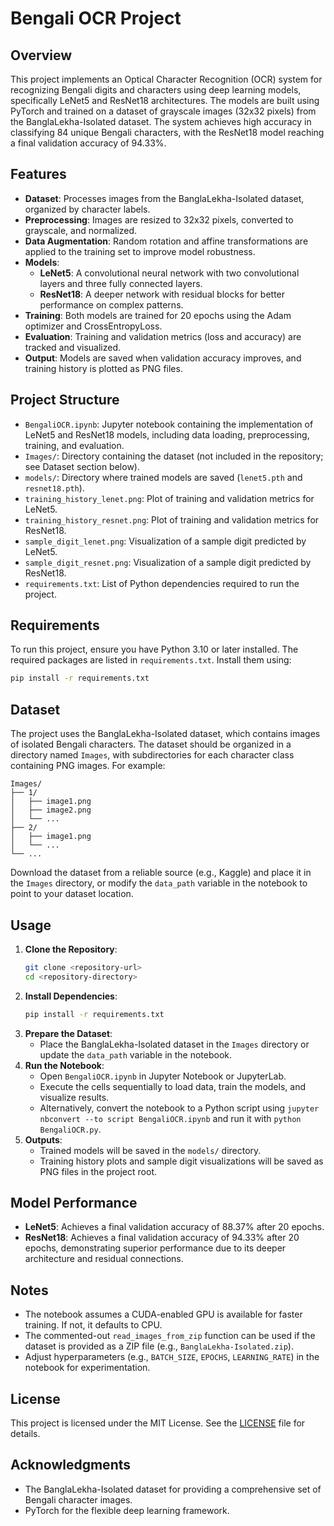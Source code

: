 # Bengali OCR Project

## Overview
This project implements an Optical Character Recognition (OCR) system for recognizing Bengali digits and characters using deep learning models, specifically LeNet5 and ResNet18 architectures. The models are built using PyTorch and trained on a dataset of grayscale images (32x32 pixels) from the BanglaLekha-Isolated dataset. The system achieves high accuracy in classifying 84 unique Bengali characters, with the ResNet18 model reaching a final validation accuracy of 94.33%.

## Features
- **Dataset**: Processes images from the BanglaLekha-Isolated dataset, organized by character labels.
- **Preprocessing**: Images are resized to 32x32 pixels, converted to grayscale, and normalized.
- **Data Augmentation**: Random rotation and affine transformations are applied to the training set to improve model robustness.
- **Models**:
  - **LeNet5**: A convolutional neural network with two convolutional layers and three fully connected layers.
  - **ResNet18**: A deeper network with residual blocks for better performance on complex patterns.
- **Training**: Both models are trained for 20 epochs using the Adam optimizer and CrossEntropyLoss.
- **Evaluation**: Training and validation metrics (loss and accuracy) are tracked and visualized.
- **Output**: Models are saved when validation accuracy improves, and training history is plotted as PNG files.

## Project Structure
- `BengaliOCR.ipynb`: Jupyter notebook containing the implementation of LeNet5 and ResNet18 models, including data loading, preprocessing, training, and evaluation.
- `Images/`: Directory containing the dataset (not included in the repository; see Dataset section below).
- `models/`: Directory where trained models are saved (`lenet5.pth` and `resnet18.pth`).
- `training_history_lenet.png`: Plot of training and validation metrics for LeNet5.
- `training_history_resnet.png`: Plot of training and validation metrics for ResNet18.
- `sample_digit_lenet.png`: Visualization of a sample digit predicted by LeNet5.
- `sample_digit_resnet.png`: Visualization of a sample digit predicted by ResNet18.
- `requirements.txt`: List of Python dependencies required to run the project.

## Requirements
To run this project, ensure you have Python 3.10 or later installed. The required packages are listed in `requirements.txt`. Install them using:
```bash
pip install -r requirements.txt
```

## Dataset
The project uses the BanglaLekha-Isolated dataset, which contains images of isolated Bengali characters. The dataset should be organized in a directory named `Images`, with subdirectories for each character class containing PNG images. For example:
```
Images/
├── 1/
│   ├── image1.png
│   ├── image2.png
│   └── ...
├── 2/
│   ├── image1.png
│   └── ...
└── ...
```
Download the dataset from a reliable source (e.g., Kaggle) and place it in the `Images` directory, or modify the `data_path` variable in the notebook to point to your dataset location.

## Usage
1. **Clone the Repository**:
   ```bash
   git clone <repository-url>
   cd <repository-directory>
   ```
2. **Install Dependencies**:
   ```bash
   pip install -r requirements.txt
   ```
3. **Prepare the Dataset**:
   - Place the BanglaLekha-Isolated dataset in the `Images` directory or update the `data_path` variable in the notebook.
4. **Run the Notebook**:
   - Open `BengaliOCR.ipynb` in Jupyter Notebook or JupyterLab.
   - Execute the cells sequentially to load data, train the models, and visualize results.
   - Alternatively, convert the notebook to a Python script using `jupyter nbconvert --to script BengaliOCR.ipynb` and run it with `python BengaliOCR.py`.
5. **Outputs**:
   - Trained models will be saved in the `models/` directory.
   - Training history plots and sample digit visualizations will be saved as PNG files in the project root.

## Model Performance
- **LeNet5**: Achieves a final validation accuracy of 88.37% after 20 epochs.
- **ResNet18**: Achieves a final validation accuracy of 94.33% after 20 epochs, demonstrating superior performance due to its deeper architecture and residual connections.

## Notes
- The notebook assumes a CUDA-enabled GPU is available for faster training. If not, it defaults to CPU.
- The commented-out `read_images_from_zip` function can be used if the dataset is provided as a ZIP file (e.g., `BanglaLekha-Isolated.zip`).
- Adjust hyperparameters (e.g., `BATCH_SIZE`, `EPOCHS`, `LEARNING_RATE`) in the notebook for experimentation.

## License
This project is licensed under the MIT License. See the [LICENSE](LICENSE) file for details.

## Acknowledgments
- The BanglaLekha-Isolated dataset for providing a comprehensive set of Bengali character images.
- PyTorch for the flexible deep learning framework.